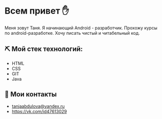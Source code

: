 # Всем привет :hand:


 Меня зовут Таня. Я начинающий Android - разработчик. Прохожу курсы по android-разработке. Хочу писать чистый и читабельный код. 

## :pick: Мой стек технологий:

- HTML
- CSS
- GIT
- Java

## :pencil: Мои контакты

- tanjaabdulova@yandex.ru
- https://vk.com/id47613029
